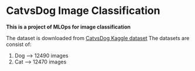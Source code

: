 # CatvsDog Image Classification
**This is a project of MLOps for image classification**

The dataset is downloaded from [CatvsDog Kaggle dataset](https://www.kaggle.com/datasets/karakaggle/kaggle-cat-vs-dog-dataset/data)
The datasets are consist of:
1. Dog --> 12490 images
2. Cat --> 12470 images
